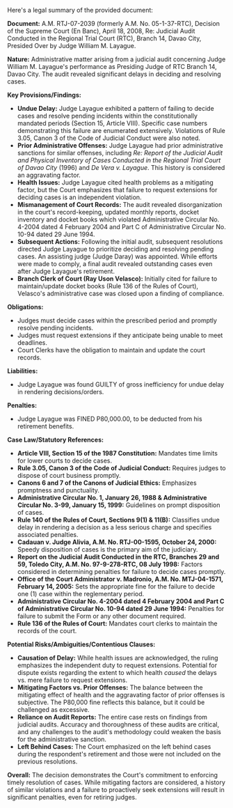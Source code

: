 Here's a legal summary of the provided document:

**Document:** A.M. RTJ-07-2039 (formerly A.M. No. 05-1-37-RTC), Decision of the Supreme Court (En Banc), April 18, 2008, Re: Judicial Audit Conducted in the Regional Trial Court (RTC), Branch 14, Davao City, Presided Over by Judge William M. Layague.

**Nature:** Administrative matter arising from a judicial audit concerning Judge William M. Layague's performance as Presiding Judge of RTC Branch 14, Davao City. The audit revealed significant delays in deciding and resolving cases.

**Key Provisions/Findings:**

*   **Undue Delay:** Judge Layague exhibited a pattern of failing to decide cases and resolve pending incidents within the constitutionally mandated periods (Section 15, Article VIII). Specific case numbers demonstrating this failure are enumerated extensively. Violations of Rule 3.05, Canon 3 of the Code of Judicial Conduct were also noted.
*   **Prior Administrative Offenses:** Judge Layague had prior administrative sanctions for similar offenses, including *Re: Report of the Judicial Audit and Physical Inventory of Cases Conducted in the Regional Trial Court of Davao City* (1996) and *De Vera v. Layague*. This history is considered an aggravating factor.
*   **Health Issues:** Judge Layague cited health problems as a mitigating factor, but the Court emphasizes that failure to request extensions for deciding cases is an independent violation.
*   **Mismanagement of Court Records:** The audit revealed disorganization in the court's record-keeping, updated monthly reports, docket inventory and docket books which violated Administrative Circular No. 4-2004 dated 4 February 2004 and Part C of Administrative Circular No. 10-94 dated 29 June 1994.
*   **Subsequent Actions:** Following the initial audit, subsequent resolutions directed Judge Layague to prioritize deciding and resolving pending cases. An assisting judge (Judge Daray) was appointed. While efforts were made to comply, a final audit revealed outstanding cases even after Judge Layague's retirement.
*   **Branch Clerk of Court (Ray Uson Velasco):** Initially cited for failure to maintain/update docket books (Rule 136 of the Rules of Court), Velasco's administrative case was closed upon a finding of compliance.

**Obligations:**

*   Judges must decide cases within the prescribed period and promptly resolve pending incidents.
*   Judges must request extensions if they anticipate being unable to meet deadlines.
*   Court Clerks have the obligation to maintain and update the court records.

**Liabilities:**

*   Judge Layague was found GUILTY of gross inefficiency for undue delay in rendering decisions/orders.

**Penalties:**

*   Judge Layague was FINED P80,000.00, to be deducted from his retirement benefits.

**Case Law/Statutory References:**

*   **Article VIII, Section 15 of the 1987 Constitution:** Mandates time limits for lower courts to decide cases.
*   **Rule 3.05, Canon 3 of the Code of Judicial Conduct:** Requires judges to dispose of court business promptly.
*   **Canons 6 and 7 of the Canons of Judicial Ethics:** Emphasizes promptness and punctuality.
*   **Administrative Circular No. 1, January 26, 1988 & Administrative Circular No. 3-99, January 15, 1999:** Guidelines on prompt disposition of cases.
*   **Rule 140 of the Rules of Court, Sections 9(1) & 11(B):** Classifies undue delay in rendering a decision as a less serious charge and specifies associated penalties.
*   **Cadauan v. Judge Alivia, A.M. No. RTJ-00-1595, October 24, 2000:** Speedy disposition of cases is the primary aim of the judiciary.
*   **Report on the Judicial Audit Conducted in the RTC, Branches 29 and 59, Toledo City, A.M. No. 97-9-278-RTC, 08 July 1998:** Factors considered in determining penalties for failure to decide cases promptly.
*   **Office of the Court Administrator v. Madronio, A.M. No. MTJ-04-1571, February 14, 2005:** Sets the appropriate fine for the failure to decide one (1) case within the reglementary period.
*   **Administrative Circular No. 4-2004 dated 4 February 2004 and Part C of Administrative Circular No. 10-94 dated 29 June 1994:** Penalties for failure to submit the Form or any other document required.
*   **Rule 136 of the Rules of Court:** Mandates court clerks to maintain the records of the court.

**Potential Risks/Ambiguities/Contentious Clauses:**

*   **Causation of Delay:** While health issues are acknowledged, the ruling emphasizes the independent duty to request extensions. Potential for dispute exists regarding the extent to which health *caused* the delays vs. mere failure to request extensions.
*   **Mitigating Factors vs. Prior Offenses:** The balance between the mitigating effect of health and the aggravating factor of prior offenses is subjective. The P80,000 fine reflects this balance, but it could be challenged as excessive.
*   **Reliance on Audit Reports:** The entire case rests on findings from judicial audits. Accuracy and thoroughness of these audits are critical, and any challenges to the audit's methodology could weaken the basis for the administrative sanction.
*   **Left Behind Cases:** The Court emphasized on the left behind cases during the respondent's retirement and those were not included on the previous resolutions.

**Overall:** The decision demonstrates the Court's commitment to enforcing timely resolution of cases. While mitigating factors are considered, a history of similar violations and a failure to proactively seek extensions will result in significant penalties, even for retiring judges.
